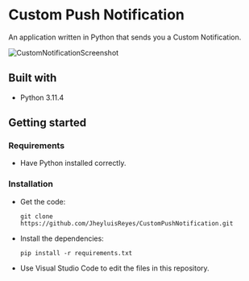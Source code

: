 # Custom Push Notification
An application written in Python that sends you a Custom Notification.

  ![CustomNotificationScreenshot](https://github.com/JheyluisReyes/SpeechRecognition/assets/141370176/b4d53217-791a-4afc-9a9f-5817adf2fa22)

## Built with
- Python 3.11.4

## Getting started

### Requirements
- Have Python installed correctly.

### Installation
- Get the code:

    ```
    git clone https://github.com/JheyluisReyes/CustomPushNotification.git
    ```

- Install the dependencies:
    ```
    pip install -r requirements.txt
    ```

- Use Visual Studio Code to edit the files in this repository.
